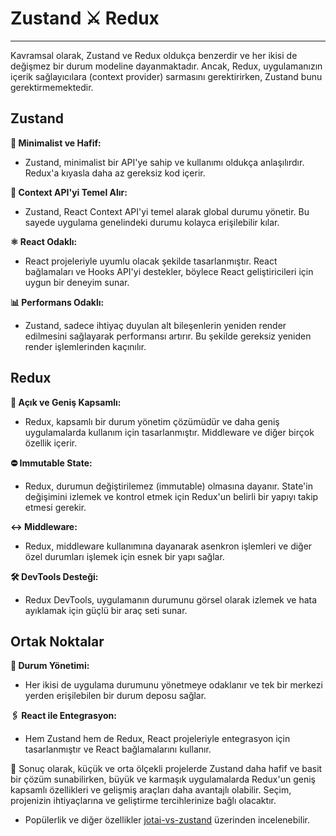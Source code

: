 # Zustand ⚔️ Redux

---

Kavramsal olarak, Zustand ve Redux oldukça benzerdir ve her ikisi de değişmez bir durum modeline dayanmaktadır. Ancak, Redux, uygulamanızın içerik sağlayıcılara (context provider) sarmasını gerektirirken, Zustand bunu gerektirmemektedir.

## Zustand

**🌟 Minimalist ve Hafif:**

- Zustand, minimalist bir API'ye sahip ve kullanımı oldukça anlaşılırdır. Redux'a kıyasla daha az gereksiz kod içerir.

**🚀 Context API'yi Temel Alır:**

- Zustand, React Context API'yi temel alarak global durumu yönetir. Bu sayede uygulama genelindeki durumu kolayca erişilebilir kılar.

**⚛️ React Odaklı:**

- React projeleriyle uyumlu olacak şekilde tasarlanmıştır. React bağlamaları ve Hooks API'yi destekler, böylece React geliştiricileri için uygun bir deneyim sunar.

**📊 Performans Odaklı:**

- Zustand, sadece ihtiyaç duyulan alt bileşenlerin yeniden render edilmesini sağlayarak performansı artırır. Bu şekilde gereksiz yeniden render işlemlerinden kaçınılır.

## Redux

**🔗 Açık ve Geniş Kapsamlı:**

- Redux, kapsamlı bir durum yönetim çözümüdür ve daha geniş uygulamalarda kullanım için tasarlanmıştır. Middleware ve diğer birçok özellik içerir.

**⛔ Immutable State:**

- Redux, durumun değiştirilemez (immutable) olmasına dayanır. State'in değişimini izlemek ve kontrol etmek için Redux'un belirli bir yapıyı takip etmesi gerekir.

**↔️ Middleware:**

- Redux, middleware kullanımına dayanarak asenkron işlemleri ve diğer özel durumları işlemek için esnek bir yapı sağlar.

**🛠️ DevTools Desteği:**

- Redux DevTools, uygulamanın durumunu görsel olarak izlemek ve hata ayıklamak için güçlü bir araç seti sunar.

## Ortak Noktalar

**💼 Durum Yönetimi:**

- Her ikisi de uygulama durumunu yönetmeye odaklanır ve tek bir merkezi yerden erişilebilen bir durum deposu sağlar.

**🖇️ React ile Entegrasyon:**

- Hem Zustand hem de Redux, React projeleriyle entegrasyon için tasarlanmıştır ve React bağlamalarını kullanır.

🏁 Sonuç olarak, küçük ve orta ölçekli projelerde Zustand daha hafif ve basit bir çözüm sunabilirken, büyük ve karmaşık uygulamalarda Redux'un geniş kapsamlı özellikleri ve gelişmiş araçları daha avantajlı olabilir. Seçim, projenizin ihtiyaçlarına ve geliştirme tercihlerinize bağlı olacaktır.

- Popülerlik ve diğer özellikler [jotai-vs-zustand](https://npmtrends.com/redux-vs-zustand) üzerinden incelenebilir.